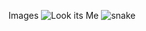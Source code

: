 Images
![Look its Me](https://user-images.githubusercontent.com/85399853/122400492-1d2b1d00-cfbf-11eb-8b61-92078ff0bdda.jpg)
![snake](https://user-images.githubusercontent.com/85399853/122400512-22886780-cfbf-11eb-8f09-91fb972b6a32.jpg)
